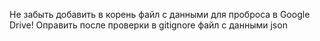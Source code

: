 Не забыть добавить в корень файл с данными для проброса в Google Drive!
Оправить после проверки в gitignore файл с данными json
